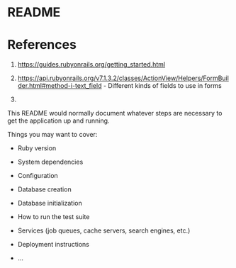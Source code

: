 # README
 
# References 
1. https://guides.rubyonrails.org/getting_started.html

2. https://api.rubyonrails.org/v7.1.3.2/classes/ActionView/Helpers/FormBuilder.html#method-i-text_field - Different kinds of fields to use in forms

3. 

This README would normally document whatever steps are necessary to get the
application up and running.

Things you may want to cover:

* Ruby version

* System dependencies

* Configuration

* Database creation

* Database initialization

* How to run the test suite

* Services (job queues, cache servers, search engines, etc.)

* Deployment instructions

* ...
